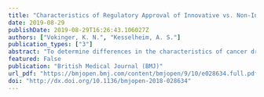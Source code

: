 ```yaml
---
title: "Characteristics of Regulatory Approval of Innovative vs. Non-Innovative Cancer Drugs, Health Policy"
date: 2019-08-29
publishDate: 2019-08-29T16:26:43.106027Z
authors: ["Vokinger, K. N.", "Kesselheim, A. S."]
publication_types: ["3"]
abstract: "To determine differences in the characteristics of cancer drugs designated as orphan drugs by the Food and Drug Administration (FDA) and European Medicines Agency (EMA)."
featured: False
publication: "British Medical Journal (BMJ)"
url_pdf: "https://bmjopen.bmj.com/content/bmjopen/9/10/e028634.full.pdf"
doi: "http://dx.doi.org/10.1136/bmjopen-2018-028634"
---
```


